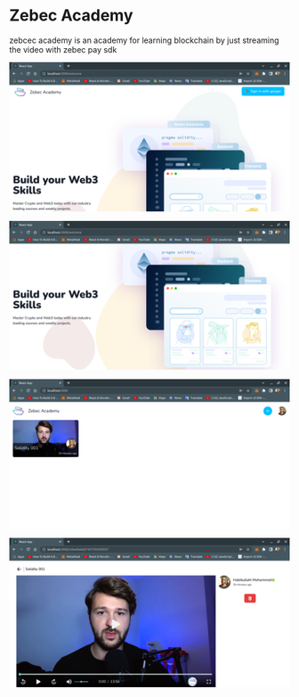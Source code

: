 # Zebec Academy

zebcec academy is an academy for learning blockchain by just streaming the video with zebec pay sdk

![GitHub Logo](/src/img/zebec_academy_welcome.png)

![GitHub Logo](/src/img/web3build.png)

![GitHub Logo](/src/img/zebec_academy.png)

![GitHub Logo](/src/img/solidty.png)

<!-- Format: ![Alt Text](url) -->
